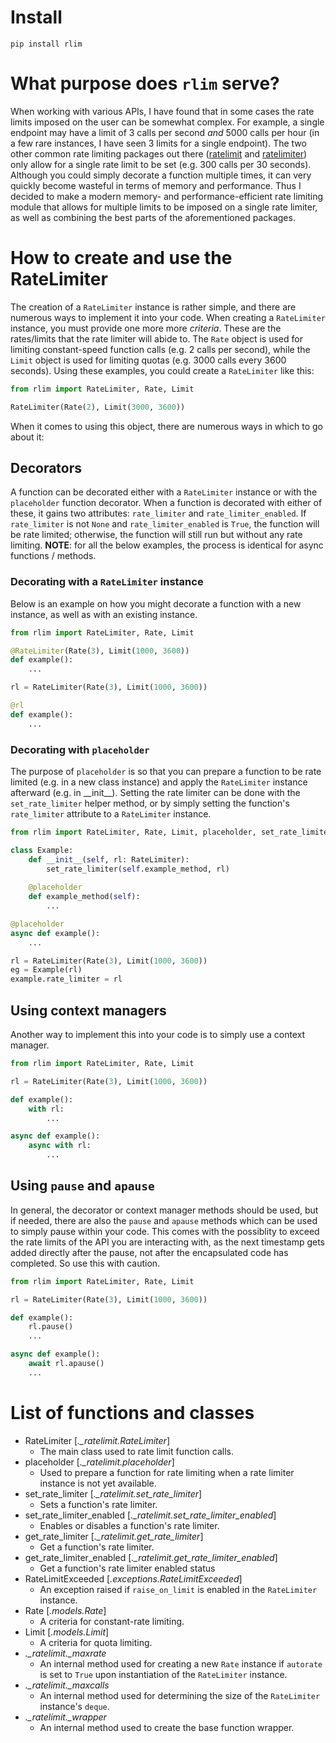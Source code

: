 # Install
`pip install rlim`

# What purpose does `rlim` serve?
When working with various APIs, I have found that in some cases the rate limits imposed on the user can be somewhat complex. For example, a single endpoint may have a limit of 3 calls per second *and* 5000 calls per hour (in a few rare instances, I have seen 3 limits for a single endpoint). The two other common rate limiting packages out there ([ratelimit](https://pypi.org/project/ratelimit/) and [ratelimiter](https://pypi.org/project/ratelimiter/)) only allow for a single rate limit to be set (e.g. 300 calls per 30 seconds). Although you could simply decorate a function multiple times, it can very quickly become wasteful in terms of memory and performance. Thus I decided to make a modern memory- and performance-efficient rate limiting module that allows for multiple limits to be imposed on a single rate limiter, as well as combining the best parts of the aforementioned packages.

# How to create and use the RateLimiter
The creation of a `RateLimiter` instance is rather simple, and there are numerous ways to implement it into your code. When creating a `RateLimiter` instance, you must provide one more more *criteria*. These are the rates/limits that the rate limiter will abide to. The `Rate` object is used for limiting constant-speed function calls (e.g. 2 calls per second), while the `Limit` object is used for limiting quotas (e.g. 3000 calls every 3600 seconds). Using these examples, you could create a `RateLimiter` like this:
```py
from rlim import RateLimiter, Rate, Limit

RateLimiter(Rate(2), Limit(3000, 3600))
```
When it comes to using this object, there are numerous ways in which to go about it:
## Decorators
A function can be decorated either with a `RateLimiter` instance or with the `placeholder` function decorator. When a function is decorated with either of these, it gains two attributes: `rate_limiter` and `rate_limiter_enabled`. If `rate_limiter` is not `None` and `rate_limiter_enabled` is `True`, the function will be rate limited; otherwise, the function will still run but without any rate limiting. **NOTE**: for all the below examples, the process is identical for async functions / methods.

### Decorating with a `RateLimiter` instance
Below is an example on how you might decorate a function with a new instance, as well as with an existing instance.
```py
from rlim import RateLimiter, Rate, Limit

@RateLimiter(Rate(3), Limit(1000, 3600))
def example():
    ...

rl = RateLimiter(Rate(3), Limit(1000, 3600))

@rl
def example():
    ...
```

### Decorating with `placeholder`
The purpose of `placeholder` is so that you can prepare a function to be rate limited (e.g. in a new class instance) and apply the `RateLimiter` instance afterward (e.g. in \_\_init\_\_). Setting the rate limiter can be done with the `set_rate_limiter` helper method, or by simply setting the function's `rate_limiter` attribute to a `RateLimiter` instance.
```py
from rlim import RateLimiter, Rate, Limit, placeholder, set_rate_limiter

class Example:
    def __init__(self, rl: RateLimiter):
        set_rate_limiter(self.example_method, rl)
    
    @placeholder
    def example_method(self):
        ...

@placeholder
async def example():
    ...

rl = RateLimiter(Rate(3), Limit(1000, 3600))
eg = Example(rl)
example.rate_limiter = rl
```

## Using context managers
Another way to implement this into your code is to simply use a context manager.
```py
from rlim import RateLimiter, Rate, Limit

rl = RateLimiter(Rate(3), Limit(1000, 3600))

def example():
    with rl:
        ...

async def example():
    async with rl:
        ...
```

## Using `pause` and `apause`
In general, the decorator or context manager methods should be used, but if needed, there are also the `pause` and `apause` methods which can be used to simply pause within your code. This comes with the possiblity to exceed the rate limits of the API you are interacting with, as the next timestamp gets added directly after the pause, not after the encapsulated code has completed. So use this with caution.
```py
from rlim import RateLimiter, Rate, Limit

rl = RateLimiter(Rate(3), Limit(1000, 3600))

def example():
    rl.pause()
    ...

async def example():
    await rl.apause()
    ...
```

# List of functions and classes
- RateLimiter [*._ratelimit.RateLimiter*]
    - The main class used to rate limit function calls.
- placeholder [*._ratelimit.placeholder*]
    - Used to prepare a function for rate limiting when a rate limiter instance is not yet available.
- set_rate_limiter [*._ratelimit.set_rate_limiter*]
    - Sets a function's rate limiter.
- set_rate_limiter_enabled [*._ratelimit.set_rate_limiter_enabled*]
    - Enables or disables a function's rate limiter.
- get_rate_limiter [*._ratelimit.get_rate_limiter*]
    - Get a function's rate limiter.
- get_rate_limiter_enabled [*._ratelimit.get_rate_limiter_enabled*]
    - Get a function's rate limiter enabled status
- RateLimitExceeded [*.exceptions.RateLimitExceeded*]
    - An exception raised if `raise_on_limit` is enabled in the `RateLimiter` instance.
- Rate [*.models.Rate*]
    - A criteria for constant-rate limiting.
- Limit [*.models.Limit*]
    - A criteria for quota limiting.
- *._ratelimit._maxrate*
    - An internal method used for creating a new `Rate` instance if `autorate` is set to `True` upon instantiation of the `RateLimiter` instance.
- *._ratelimit._maxcalls*
    - An internal method used for determining the size of the `RateLimiter` instance's `deque`.
- *._ratelimit._wrapper*
    - An internal method used to create the base function wrapper.
